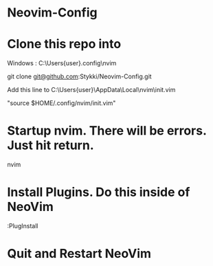 # Neovim-Config
# Clone this repo into
Windows : C:\Users\{user}\.config\nvim

  
git clone git@github.com:Stykki/Neovim-Config.git

  
Add this line to C:\Users\{user}\AppData\Local\nvim\init.vim 
  
"source $HOME/.config/nvim/init.vim"
# Startup nvim. There will be errors. Just hit return.
nvim

# Install Plugins. Do this inside of NeoVim
:PlugInstall

# Quit and Restart NeoVim
